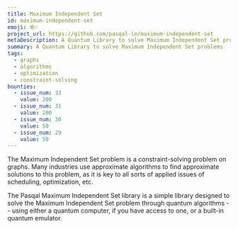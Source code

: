 ```yaml
---
title: Maximum Independent Set
id: maximum-independent-set
emoji: 🕸⚐
project_url: https://github.com/pasqal-io/maximum-independent-set
metaDescription: A Quantum Library to solve Maximum Independent Set problems
summary: A Quantum Library to solve Maximum Independent Set problems
tags:
  - graphs
  - algorithms
  - optimization
  - constraint-solving
bounties:
  - issue_num: 33
    value: 200
  - issue_num: 31
    value: 200
  - issue_num: 30
    value: 50
  - issue_num: 29
    value: 50
---
```


The Maximum Independent Set problem is a constraint-solving problem on graphs. Many industries use approximate algorithms to find approximate solutions to this problem, as it is key to all sorts of applied issues of scheduling, optimization, etc.

The Pasqal Maximum Independent Set library is a simple library designed to solve the Maximum Independent Set problem through quantum algorithms -- using either a quantum computer, if you have access to one, or a built-in quantum emulator.

